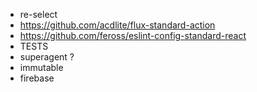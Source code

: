 
* re-select
* https://github.com/acdlite/flux-standard-action
* https://github.com/feross/eslint-config-standard-react
* TESTS
* superagent ?
* immutable
* firebase
